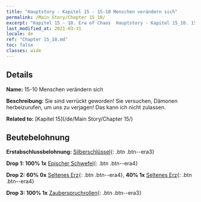 ```yaml
---
title: "Hauptstory - Kapitel 15 - 15-10 Menschen verändern sich"
permalink: /Main Story/Chapter 15_10/
excerpt: "Kapitel 15 - 10. Era of Chaos  Hauptstory - Kapitel 15_10. 15-10 Menschen verändern sich"
last_modified_at: 2021-03-31
locale: de
ref: "Chapter 15_10.md"
toc: false
classes: wide
---
```


## Details

 **Name:** 15-10 Menschen verändern sich

 **Beschreibung:** Sie sind verrückt geworden! Sie versuchen, Dämonen herbeizurufen, um uns zu verjagen! Das kann ich nicht zulassen.

 **Related to:** [Kapitel 15](/de/Main Story/Chapter 15/)

## Beutebelohnung

 **Erstabschlussbelohnung:** [Silberschlüssel](/de/Items/con_693/){: .btn .btn--era3}

 **Drop 1:** **100% 1x** [Epischer Schwefel](/de/Items/mat_50/){: .btn .btn--era4}

 **Drop 2:** **60% 0x** [Seltenes Erz](/de/Items/mat_40/){: .btn .btn--era4}, **40% 1x** [Seltenes Erz](/de/Items/mat_40/){: .btn .btn--era4}

 **Drop 3:** **100% 1x** [Zauberspruchrollen](/de/Items/con_694/){: .btn .btn--era3}

